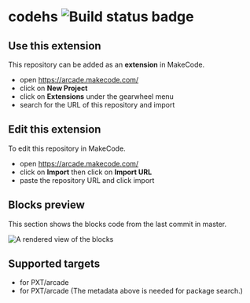 # codehs ![Build status badge](https://github.com/ethandang1/codehs/workflows/MakeCode/badge.svg)



## Use this extension

This repository can be added as an **extension** in MakeCode.

* open https://arcade.makecode.com/
* click on **New Project**
* click on **Extensions** under the gearwheel menu
* search for the URL of this repository and import

## Edit this extension

To edit this repository in MakeCode.

* open https://arcade.makecode.com/
* click on **Import** then click on **Import URL**
* paste the repository URL and click import

## Blocks preview

This section shows the blocks code from the last commit in master.

![A rendered view of the blocks](https://github.com/ethandang1/codehs/raw/master/.makecode/blocks.png)

## Supported targets

* for PXT/arcade
* for PXT/arcade
(The metadata above is needed for package search.)

